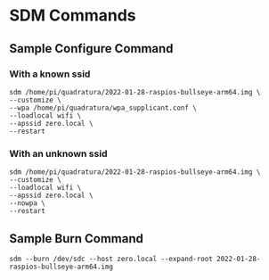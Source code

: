 
# SDM Commands

## Sample Configure Command

### With a known ssid
```
sdm /home/pi/quadratura/2022-01-28-raspios-bullseye-arm64.img \
--customize \
--wpa /home/pi/quadratura/wpa_supplicant.conf \
--loadlocal wifi \
--apssid zero.local \
--restart
```
### With an unknown ssid

```
sdm /home/pi/quadratura/2022-01-28-raspios-bullseye-arm64.img \
--customize \
--loadlocal wifi \
--apssid zero.local \
--nowpa \
--restart
```

## Sample Burn Command
`sdm --burn /dev/sdc --host zero.local --expand-root 2022-01-28-raspios-bullseye-arm64.img `

